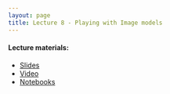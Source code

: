 ```yaml
---
layout: page
title: Lecture 8 - Playing with Image models
---
```


#### Lecture materials:
- [Slides](https://drive.google.com/file/d/1vV8q0405lqdPFMtKVnI36yGso0wfAOOH/view?usp=sharing)
- [Video](https://youtu.be/dGNWmj66dNg)
- [Notebooks](https://drive.google.com/file/d/1TGXNoRFxwhLZcVhx7yEj0462xRFQBVYx/view?usp=sharing)
